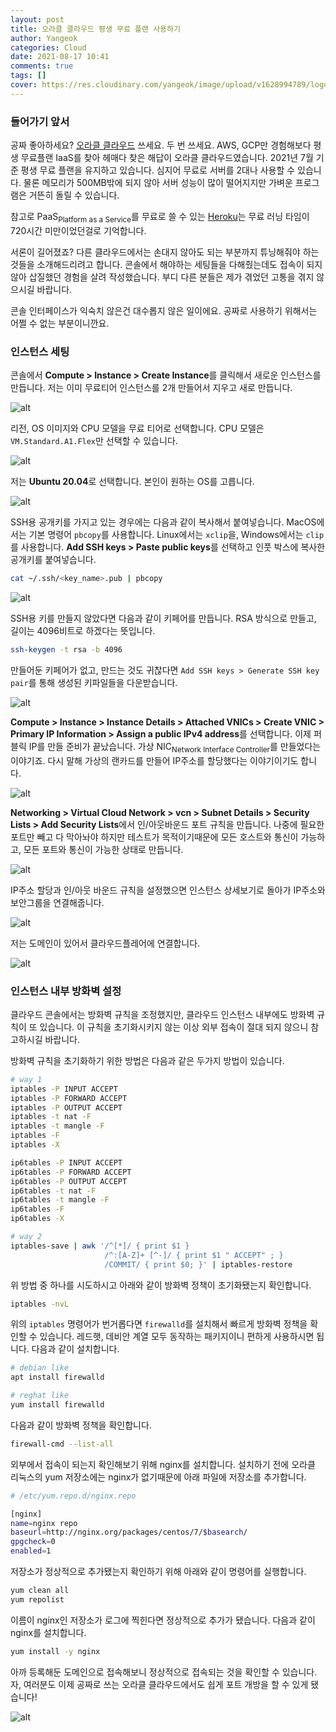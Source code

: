 ```yaml
---
layout: post
title: 오라클 클라우드 평생 무료 플랜 사용하기
author: Yangeok
categories: Cloud
date: 2021-08-17 10:41
comments: true
tags: []
cover: https://res.cloudinary.com/yangeok/image/upload/v1628994789/logo/posts/oracle-cloud.jpg
--- 
```


### 들어가기 앞서

공짜 좋아하세요? [오라클 클라우드](https://www.oracle.com/kr/cloud) 쓰세요. 두 번 쓰세요. AWS, GCP만 경험해보다 평생 무료플랜 IaaS를 찾아 헤매다 찾은 해답이 오라클 클라우드였습니다. 2021년 7월 기준 평생 무료 플랜을 유지하고 있습니다. 심지어 무료로 서버를 2대나 사용할 수 있습니다. 물론 메모리가 500MB밖에 되지 않아 서버 성능이 많이 떨어지지만 가벼운 프로그램은 거뜬히 돌릴 수 있습니다.

참고로 PaaS<sub>Platform as a Service</sub>를 무료로 쓸 수 있는 [Heroku](https://www.heroku.com/)는 무료 러닝 타임이 720시간 미만이었던걸로 기억합니다.

서론이 길어졌죠? 다른 클라우드에서는 손대지 않아도 되는 부분까지 튜닝해줘야 하는 것들을 소개해드리려고 합니다. 콘솔에서 해야하는 세팅들을 다해줬는데도 접속이 되지 않아 삽질했던 경험을 살려 작성했습니다. 부디 다른 분들은 제가 겪었던 고통을 겪지 않으시길 바랍니다.

콘솔 인터페이스가 익숙치 않은건 대수롭지 않은 일이에요. 공짜로 사용하기 위해서는 어쩔 수 없는 부분이니깐요.

### 인스턴스 세팅

콘솔에서 **Compute > Instance > Create Instance**를 클릭해서 새로운 인스턴스를 만듭니다.  저는 이미 무료티어 인스턴스를 2개 만들어서 지우고 새로 만듭니다.

![alt](https://res.cloudinary.com/yangeok/image/upload/v1628994243/oracle-cloud/Bildschirmfoto_2021-08-01_um_8.13.29_PM_Kopie.png)

리전, OS 이미지와 CPU 모델을 무료 티어로 선택합니다. CPU 모델은 `VM.Standard.A1.Flex`만 선택할 수 있습니다.

![alt](https://res.cloudinary.com/yangeok/image/upload/v1628601395/oracle-cloud/Bildschirmfoto_2021-08-01_um_8.14.09_PM.png)

저는 **Ubuntu 20.04**로 선택합니다. 본인이 원하는 OS를 고릅니다.

![alt](https://res.cloudinary.com/yangeok/image/upload/v1628601398/oracle-cloud/Bildschirmfoto_2021-08-01_um_8.14.50_PM.png)

SSH용 공개키를 가지고 있는 경우에는 다음과 같이 복사해서 붙여넣습니다. MacOS에서는 기본 명령어 `pbcopy`를 사용합니다. Linux에서는 `xclip`을, Windows에서는 `clip`를 사용합니다. **Add SSH keys > Paste public keys**를 선택하고 인풋 박스에 복사한 공개키를 붙여넣습니다.

```sh
cat ~/.ssh/<key_name>.pub | pbcopy
```

![alt](https://res.cloudinary.com/yangeok/image/upload/v1628601397/oracle-cloud/Bildschirmfoto_2021-08-01_um_8.15.07_PM.png)

SSH용 키를 만들지 않았다면 다음과 같이 키페어를 만듭니다. RSA 방식으로 만들고, 길이는 4096비트로 하겠다는 뜻입니다.

```sh
ssh-keygen -t rsa -b 4096
```

만들어둔 키페어가 없고, 만드는 것도 귀찮다면 `Add SSH keys > Generate SSH key pair`를 통해 생성된 키파일들을 다운받습니다.

![alt](https://res.cloudinary.com/yangeok/image/upload/v1628601397/oracle-cloud/Bildschirmfoto_2021-08-01_um_8.15.04_PM.png)

**Compute > Instance > Instance Details > Attached VNICs > Create VNIC > Primary IP Information > Assign a public IPv4 address**를 선택합니다. 이제 퍼블릭 IP를 만들 준비가 끝났습니다. 가상 NIC<sub>Network Interface Controller</sub>를 만들었다는 이야기죠. 다시 말해 가상의 랜카드를 만들어 IP주소를 할당했다는 이야기이기도 합니다.

![alt](https://res.cloudinary.com/yangeok/image/upload/v1628601397/oracle-cloud/Bildschirmfoto_2021-08-01_um_8.25.23_PM.png)

**Networking > Virtual Cloud Network > vcn > Subnet Details > Security Lists > Add Security Lists**에서 인/아웃바운드 포트 규칙을 만듭니다. 나중에 필요한 포트만 빼고 다 막아놔야 하지만 테스트가 목적이기때문에 모든 호스트와 통신이 가능하고, 모든 포트와 통신이 가능한 상태로 만듭니다.

![alt](https://res.cloudinary.com/yangeok/image/upload/v1628601397/oracle-cloud/Bildschirmfoto_2021-08-01_um_8.25.23_PM.png)

IP주소 할당과 인/아웃 바운드 규칙을 설정했으면 인스턴스 상세보기로 돌아가 IP주소와 보안그룹을 연결해줍니다.

![alt](https://res.cloudinary.com/yangeok/image/upload/v1628601398/oracle-cloud/Bildschirmfoto_2021-08-01_um_8.20.36_PM.png)

저는 도메인이 있어서 클라우드플레어에 연결합니다.

![alt](https://res.cloudinary.com/yangeok/image/upload/v1628601396/oracle-cloud/Bildschirmfoto_2021-08-08_um_8.42.27_PM.png)

### 인스턴스 내부 방화벽 설정

클라우드 콘솔에서는 방화벽 규칙을 조정했지만, 클라우드 인스턴스 내부에도 방화벽 규칙이 또 있습니다. 이 규칙을 초기화시키지 않는 이상 외부 접속이 절대 되지 않으니 참고하시길 바랍니다.

방화벽 규칙을 초기화하기 위한 방법은 다음과 같은 두가지 방법이 있습니다.

```sh
# way 1
iptables -P INPUT ACCEPT
iptables -P FORWARD ACCEPT
iptables -P OUTPUT ACCEPT
iptables -t nat -F
iptables -t mangle -F
iptables -F
iptables -X

ip6tables -P INPUT ACCEPT
ip6tables -P FORWARD ACCEPT
ip6tables -P OUTPUT ACCEPT
ip6tables -t nat -F
ip6tables -t mangle -F
ip6tables -F
ip6tables -X

# way 2
iptables-save | awk '/^[*]/ { print $1 } 
                     /^:[A-Z]+ [^-]/ { print $1 " ACCEPT" ; }
                     /COMMIT/ { print $0; }' | iptables-restore
```

위 방법 중 하나를 시도하시고 아래와 같이 방화벽 정책이 초기화됐는지 확인합니다.

```sh
iptables -nvL
```

위의 `iptables` 명령어가 번거롭다면 `firewalld`를 설치해서 빠르게 방화벽 정책을 확인할 수 있습니다. 레드햇, 데비안 계열 모두 동작하는 패키지이니 편하게 사용하시면 됩니다. 다음과 같이 설치합니다.

```sh
# debian like
apt install firewalld

# reghat like
yum install firewalld
```

다음과 같이 방화벽 정책을 확인합니다.

```sh
firewall-cmd --list-all
```

외부에서 접속이 되는지 확인해보기 위해 nginx를 설치합니다. 설치하기 전에 오라클 리눅스의 yum 저장소에는 nginx가 없기때문에 아래 파일에 저장소를 추가합니다.

```sh
# /etc/yum.repo.d/nginx.repo

[nginx]
name=nginx repo
baseurl=http://nginx.org/packages/centos/7/$basearch/
gpgcheck=0
enabled=1
```

저장소가 정상적으로 추가됐는지 확인하기 위해 아래와 같이 명령어를 실행합니다.

```sh
yum clean all
yum repolist
```

이름이 nginx인 저장소가 로그에 찍힌다면 정상적으로 추가가 됐습니다. 다음과 같이 nginx를 설치합니다.

```sh
yum install -y nginx
```

아까 등록해둔 도메인으로 접속해보니 정상적으로 접속되는 것을 확인할 수 있습니다. 자, 여러분도 이제 공짜로 쓰는 오라클 클라우드에서도 쉽게 포트 개방을 할 수 있게 됐습니다!

![alt](https://res.cloudinary.com/yangeok/image/upload/v1628601392/oracle-cloud/Bildschirmfoto_2021-08-10_um_9.42.04_PM.png)

